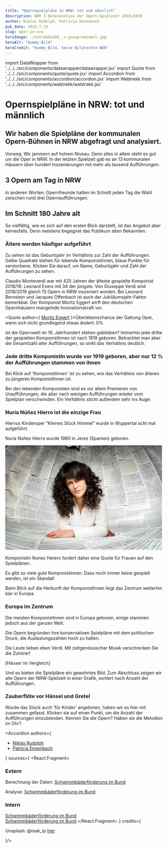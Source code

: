 ```yaml
---
title: "Opernspielpläne in NRW: tot und männlich"
description: WDR 3 Datenanalyse der Opern-Spielzeit 2018/2019
author: Niklas Rudolph, Patricia Ennenbach
pub_date: 2019,7,15
slug: oper-in-nrw
heroImage: ./netrebko106__v-gseapremiumxl.jpg
heroAlt: "Dummy-Bild"
heroCredit: "Dummy-Bild, keine Bildrechte WDR"
---
```


import DataWrapper from '../../../src/components/datawrapper/datawrapper.jsx'
import Quote from '../../../src/components/quote/quote.jsx'
import Accordion from '../../../src/components/accordion/accordion.jsx'
import Webtrekk from '../../../src/components/webtrekk/webtrekk.jsx'

# Opernspielpläne in NRW: tot und männlich

## Wir haben die Spielpläne der kommunalen Opern-Bühnen in NRW abgefragt und analysiert.

Vorweg: Wir jammern auf hohem Niveau. Denn alles in allem steht es gut um die Oper in NRW. In der letzten Spielzeit gab es an 13 kommunalen Häusern über hundert Inszenierungen mit mehr als tausend Aufführungen.

## 3 Opern am Tag in NRW

In anderen Worten: Opernfreunde hatten im Schnitt jeden Tag die Wahl zwischen rund drei Opernaufführungen.

## Im Schnitt 180 Jahre alt

So vielfältig, wie es sich auf den ersten Blick darstellt, ist das Angebot aber keinesfalls. Denn meistens begegnet das Publikum alten Bekannten.

### Ältere werden häufiger aufgeführt

<p className="caption"> Zu sehen ist das Geburtsjahr im Verhältnis zur Zahl der Aufführungen. Gelbe Quadrate stehen für lebende KomponistInnen, blaue Punkte für verstorbene. Klicken Sie darauf, um Name, Geburtsjahr und Zahl der Aufführungen zu sehen.</p>

<DataWrapper
    aria-label="Während lebende KomponistInnen oft nur 1-8 mal aufgeführt werden, werden Komponisten, die über 150 Jahre alt sind besonders häufig aufgeführt. Spitzenreiter sind Guiseppe Verdi und Wolfgang Amadeus Mozart."
    title="Ältere KomponistInnen werden häufiger aufgeführt"
    src="//datawrapper.dwcdn.net/48hJE/10/"
/>

Claudio Monteverdi war mit 425 Jahren der älteste gespielte Komponist 2018/19. Leonard Evers mit 34 der jüngste. Von Giuseppe Verdi sind 2018/2019 gleich 13 Opern in NRW inszeniert worden. Bei Leonard Bernstein und Jacques Offenbach ist auch der Jubiläumsjahr-Faktor bemerkbar. Der Komponist Moritz Eggert wirft den deutschen Opernhäusern mangelnde Innovationskraft vor.

<Quote author={
<a href="https://blogs.nmz.de/badblog/2018/04/10/die-ernuechternde-opernstatistik-der-spielzeit-2017-2018/" target="_blank" rel="noopener">Moritz Eggert</a>
}>Überlebenschance der Gattung Oper, wenn sich nicht grundlegend etwas ändert: 0%</Quote>

Ist die Opernwelt im 19. Jahrhundert stehen geblieben? Immerhin jede dritte der gespielten KomponistInnen ist nach 1919 geboren. Betrachtet man aber die Gesamtzahl aller Aufführungen, so sinkt das Verhältnis deutlich.

### Jede dritte KomponistIn wurde vor 1919 geboren, aber nur 12 % der Aufführungen stammen von ihnen

<p className="caption"> Bei Klick auf 'KomponistInnen' ist zu sehen, wie das Verhältnis von älteren zu jüngeren KomponistInnen ist.</p>

<DataWrapper
    aria-label="Jede 3. KomponistIn wurde vor 1919 geboren, aber nur 12 % der Aufführung stammen von ihnen."
    title="Nur 12 % der Aufführungen stammen von KomponistInnen, die jünger als 100 Jahre alt sind"
    src="//datawrapper.dwcdn.net/6D2bM/3/"
/>

Bei den lebenden Komponisten sind es vor allem Premieren von Uraufführungen, die aber nach wenigen Aufführungen wieder vom Spielplan verschwinden. Ein Verhältnis sticht außerdem sehr ins Auge:

### Nuria Núñez Hierro ist die einzige Frau

<p className="caption">Hierros Kinderoper “Kleines Stück Himmel” wurde in Wuppertal acht mal aufgeführt.</p>

<DataWrapper
    aria-label="In der Spielzeit 2018/2019 war unter 66 KomponistInnen nur eine Frau."
    title="Nuria Nunez Hierro ist die einzige Frau"
    src="//datawrapper.dwcdn.net/T56o1/2/"
/>

Nuria Núñez Hierro wurde 1980 in Jerez (Spanien) geboren.

![Porträt Nuria Núñez Hierro](3f97a-Nunez-Hierro-Nuria-Portr--tfoto--Copy-.png)

Komponistin Nunez Herero fordert daher eine Quote für Frauen auf den Spielplänen.

<Quote author="Platzhalter Nura Nunez Hierro">Es gibt so viele gute Komponistinnen. Dass noch immer keine gespielt werden, ist ein Skandal!</Quote>

Beim Blick auf die Herkunft der KomponistInnen liegt das Zentrum weiterhin klar in Europa.

### Europa im Zentrum

<p className="caption">Die meisten KomponistInnen sind in Europa geboren, einige stammen jedoch aus der ganzen Welt.</p>

<DataWrapper
    aria-label="Nur wenige KomponistInnen stammen nicht aus Europa."
    title="Europa im Zentrum"
    src="//datawrapper.dwcdn.net/OttGi/1/"
/>

<DataWrapper
    aria-label="Einzelne KomponistInnen kommen aus der ganzen Welt."
    title="Nuria Nunez Hierro ist die einzige Frau"
    src="//datawrapper.dwcdn.net/qWU0T/4/"
/>

Die Opern begründen ihre konservativen Spielpläne mit dem politischen Druck, die Auslastungszahlen hoch zu halten.

<Quote author="Platzhalter Intendant Oper Wuppertal">Die Leute lieben eben Verdi. Mit zeitgenössischer Musik verschrecken Sie die Zuhörer!</Quote>

[Häuser im Vergleich]

Und so bieten die Spielpläne ein gewohntes Bild. Zum Abschluss zeigen wir alle Opern der NRW-Spielzeit in einer Grafik, sortiert nach Anzahl der Aufführungen.

### Zauberflöte vor Hänsel und Gretel

<p className="caption">Wurde das Stück auch 'für Kinder' angeboten, haben wir es hier mit zusammen gefasst. Klicken sie auf einen Punkt, um die Anzahl der Aufführungen einzublenden. Kennen Sie die Opern? Haben sie die Melodien im Ohr?</p>

<DataWrapper
    aria-label="76 mal wurde die Zauberflöte 2018/2019 in NRW aufgeführt, gefolgt von Hänsel und Gretel mit 34 Aufführungen."
    title="Zauberflöte vor Hänsel und Gretel"
    src="//datawrapper.dwcdn.net/azwpu/4/"
/>

<Accordion authors={
    <ul>
    <li><a href="https://twitter.com/TheOrganicer" target="_blank" rel="noopener">Niklas Rudolph</a></li>
    <li><a href="https://twitter.com/pen1710" target="_blank" rel="noopener">Patricia Ennenbach</a></li>
    </ul>
        } sources={
            <React.Fragment>
                <h3>Extern</h3>
                <p>Berechnung der Daten: <a href='https://www1.wdr.de/nachrichten/schwimmbaeder-foerdung-bund-100.html'>Schwimmbäderförderung im Bund</a></p>
                <p>Analyse: <a href='https://www1.wdr.de/nachrichten/schwimmbaeder-foerdung-bund-100.html'>Schwimmbäderförderung im Bund</a></p>
                <h3>Intern</h3>
                <a href='https://www1.wdr.de/nachrichten/schwimmbaeder-foerdung-bund-100.html'>Schwimmbäderförderung im Bund</a><br/>
                <a href='https://www1.wdr.de/nachrichten/schwimmbaeder-foerdung-bund-100.html'>Schwimmbäderförderung im Bund</a>
            </React.Fragment>
        } credits={
            <p>Unsplash: @mak_ip <a href='https://unsplash.com/photos/BfEnygJ9WQA'>hier</a></p>
        }/>

<Webtrekk />
